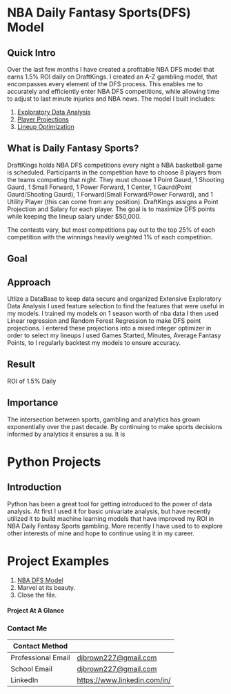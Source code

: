 # NBA Daily Fantasy Sports(DFS) Model

## Quick Intro
Over the last few months I have created a profitable NBA DFS model that earns 1.5% ROI daily on DraftKings. I created an A-Z gambling model, that encompasses every element of the DFS process. This enables me to accurately and efficiently enter NBA DFS competitions, while allowing time to adjust to last minute injuries and NBA news. The model I built includes:
1. [Exploratory Data Analysis](https://github.com/djbrown227/Daniel_Portfolio/tree/main/Python%20Programming%20Projects/NBA%20Daily%20Fantasy%20Sports)
2. [Player Projections]()
3. [Lineup Optimization]()

## What is Daily Fantasy Sports?
DraftKings holds NBA DFS competitions every night a NBA basketball game is scheduled. Participants in the competition have to choose 8 players from the teams competing that night. They must choose 1 Point Gaurd, 1 Shooting Gaurd, 1 Small Forward, 1 Power Forward, 1 Center, 1 Gaurd(Point Gaurd/Shooting Gaurd), 1 Forward(Small Forward/Power Forward), and 1 Utility Player (this can come from any position). DraftKings assigns a Point Projection and Salary for each player. The goal is to maximize DFS points while keeping the lineup salary under $50,000.

The contests vary, but most competitions pay out to the top 25% of each competition with the winnings heavily weighted 1% of each competition.

## Goal
## Approach
Utlize a DataBase to keep data secure and organized
Extensive Exploratory Data Analysis
I used feature selection to find the features that were useful in my models. 
I trained my models on 1 season worth of nba data
I then used Linear regression and Random Forest Regression to make DFS point projections.
I entered these projections into a mixed integer optimizer in order to select my lineups
I used Games Started, Minutes, Average Fantasy Points, to 
I regularly backtest my models to ensure accuracy.

## Result
ROI of 1.5% Daily

## Importance
The intersection between sports, gambling and analytics has grown exponentially over the past decade. By continuing to make sports decisions informed by analytics it
ensures a su. It is

# Python Projects

## Introduction

Python has been a great tool for getting introduced to the power of data analysis. At first I used it for basic univariate analysis, but have recently utilized it to build machine learning models that have improved my ROI in NBA Daily Fantasy Sports gambling. More recently I have used to to explore other interests of mine and hope to continue using it in my career. 

# Project Examples
1. [NBA DFS Model](https://github.com/djbrown227/Daniel_Portfolio/tree/main/Python%20Programming%20Projects/NBA%20Daily%20Fantasy%20Sports)
2. Marvel at its beauty.
3. Close the file.

#### Project At A Glance




### Contact Me

| Contact Method |  |
| --- | --- |
| Professional Email | djbrown227@gmail.com |
| School Email | djbrown227@gmail.com |
| LinkedIn | https://www.linkedin.com/in/ |
